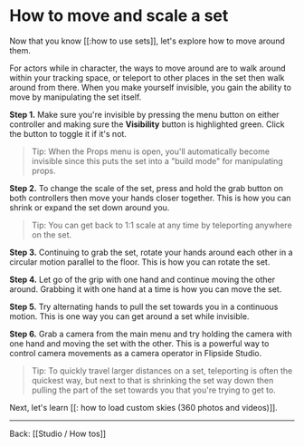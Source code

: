 # How to move and scale a set

Now that you know [[:how to use sets]], let's explore how to move around them.

For actors while in character, the ways to move around are to walk around within your tracking space, or teleport to other places in the set then walk around from there. When you make yourself invisible, you gain the ability to move by manipulating the set itself.

**Step 1.** Make sure you're invisible by pressing the menu button on either controller and making sure the **Visibility** button is highlighted green. Click the button to toggle it if it's not.

> Tip: When the Props menu is open, you'll automatically become invisible since this puts the set into a "build mode" for manipulating props.

**Step 2.** To change the scale of the set, press and hold the grab button on both controllers then move your hands closer together. This is how you can shrink or expand the set down around you.

> Tip: You can get back to 1:1 scale at any time by teleporting anywhere on the set.

**Step 3.** Continuing to grab the set, rotate your hands around each other in a circular motion parallel to the floor. This is how you can rotate the set.

**Step 4.** Let go of the grip with one hand and continue moving the other around. Grabbing it with one hand at a time is how you can move the set.

**Step 5.** Try alternating hands to pull the set towards you in a continuous motion. This is one way you can get around a set while invisible.

**Step 6.** Grab a camera from the main menu and try holding the camera with one hand and moving the set with the other. This is a powerful way to control camera movements as a camera operator in Flipside Studio.

> Tip: To quickly travel larger distances on a set, teleporting is often the quickest way, but next to that is shrinking the set way down then pulling the part of the set towards you that you're trying to get to.

Next, let's learn [[: how to load custom skies (360 photos and videos)]].

---

Back: [[Studio / How tos]]
